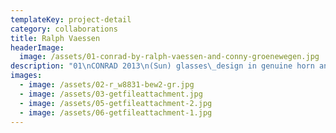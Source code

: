 ```yaml
---
templateKey: project-detail
category: collaborations
title: Ralph Vaessen
headerImage:
  image: /assets/01-conrad-by-ralph-vaessen-and-conny-groenewegen.jpg
description: "01\nCONRAD 2013\n(Sun) glasses\_design in genuine horn and wood in collaboration with Ralph Vaessen. Photography: Hessel Waalewijn\n\n02\nI WANT\_CANDY 2016\nRalph Vaessen A/W 2017-18 campaign video featuring ELECTRIC CO. Photography: Hessel Waalewijn\n\n03\nCARICE VAN HOUTEN 2017\nDutch actress Carice van Houten wearing an ELECTRIC CO gradient sweater. Photography: Hessel Waalewijn\n\n04, 05\nLONDON CALLING 2017\nRalph Vaessen A/W 2018-19 campaign photography featuring ELECTRIC CO. Photography: Hessel Waalewijn\n"
images:
  - image: /assets/02-r_w8831-bew2-gr.jpg
  - image: /assets/03-getfileattachment.jpg
  - image: /assets/05-getfileattachment-2.jpg
  - image: /assets/06-getfileattachment-1.jpg
---
```


